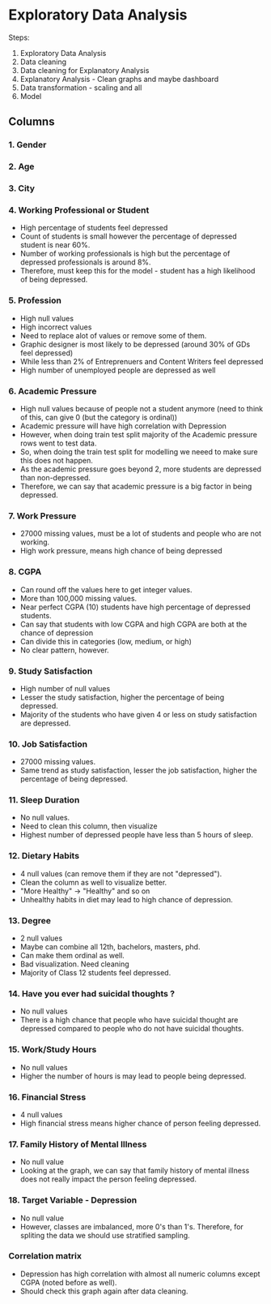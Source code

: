 # Exploratory Data Analysis

Steps:

1. Exploratory Data Analysis
2. Data cleaning
3. Data cleaning for Explanatory Analysis
4. Explanatory Analysis - Clean graphs and maybe dashboard
5. Data transformation - scaling and all
6. Model

## Columns

### 1. Gender

### 2. Age

### 3. City

### 4. Working Professional or Student

- High percentage of students feel depressed
- Count of students is small however the percentage of depressed student is near 60%.
- Number of working professionals is high but the percentage of depressed professionals is around 8%.
- Therefore, must keep this for the model - student has a high likelihood of being depressed.

### 5. Profession

- High null values
- High incorrect values
- Need to replace alot of values or remove some of them.
- Graphic designer is most likely to be depressed (around 30% of GDs feel depressed)
- While less than 2% of Entreprenuers and Content Writers feel depressed
- High number of unemployed people are depressed as well

### 6. Academic Pressure

- High null values because of people not a student anymore (need to think of this, can give 0 (but the category is ordinal))
- Academic pressure will have high correlation with Depression
- However, when doing train test split majority of the Academic pressure rows went to test data.
- So, when doing the train test split for modelling we neeed to make sure this does not happen.
- As the academic pressure goes beyond 2, more students are depressed than non-depressed.
- Therefore, we can say that academic pressure is a big factor in being depressed.

### 7. Work Pressure

- 27000 missing values, must be a lot of students and people who are not working.
- High work pressure, means high chance of being depressed

### 8. CGPA

- Can round off the values here to get integer values.
- More than 100,000 missing values.
- Near perfect CGPA (10) students have high percentage of depressed students.
- Can say that students with low CGPA and high CGPA are both at the chance of depression
- Can divide this in categories (low, medium, or high)
- No clear pattern, however.

### 9. Study Satisfaction

- High number of null values
- Lesser the study satisfaction, higher the percentage of being depressed.
- Majority of the students who have given 4 or less on study satisfaction are depressed.

### 10. Job Satisfaction

- 27000 missing values.
- Same trend as study satisfaction, lesser the job satisfaction, higher the percentage of being depressed.

### 11. Sleep Duration

- No null values.
- Need to clean this column, then visualize
- Highest number of depressed people have less than 5 hours of sleep.

### 12. Dietary Habits

- 4 null values (can remove them if they are not "depressed").
- Clean the column as well to visualize better.
- "More Healthy" -> "Healthy" and so on
- Unhealthy habits in diet may lead to high chance of depression.

### 13. Degree

- 2 null values
- Maybe can combine all 12th, bachelors, masters, phd.
- Can make them ordinal as well.
- Bad visualization. Need cleaning
- Majority of Class 12 students feel depressed.

### 14. Have you ever had suicidal thoughts ?

- No null values
- There is a high chance that people who have suicidal thought are depressed compared to people who do not have suicidal thoughts.

### 15. Work/Study Hours

- No null values
- Higher the number of hours is may lead to people being depressed.

### 16. Financial Stress

- 4 null values
- High financial stress means higher chance of person feeling depressed.

### 17. Family History of Mental Illness

- No null value
- Looking at the graph, we can say that family history of mental illness does not really impact the person feeling depressed.

### 18. Target Variable - Depression
- No null value
- However, classes are imbalanced, more 0's than 1's. Therefore, for spliting the data we should use stratified sampling.


### Correlation matrix
- Depression has high correlation with almost all numeric columns except CGPA (noted before as well).
- Should check this graph again after data cleaning.
